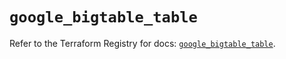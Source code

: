 # `google_bigtable_table`

Refer to the Terraform Registry for docs: [`google_bigtable_table`](https://registry.terraform.io/providers/hashicorp/google/5.23.0/docs/resources/bigtable_table).
